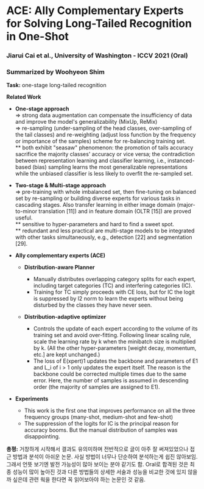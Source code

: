 # ACE: Ally Complementary Experts for Solving Long-Tailed Recognition in One-Shot
### Jiarui Cai et al., University of Washington - ICCV 2021 (Oral)
### Summarized by Woohyeon Shim

**Task:** one-stage long-tailed recognition
	
**Related Work**

* **One-stage approach** \
⇒ strong data augmentation can compensate the insufficiency of data and improve the model's generalizability (MixUp, ReMix) \
⇒ re-sampling (under-sampling of the head classes, over-sampling of the tail classes) and re-weighting (adjust loss function by the frequency or importance of the samples) scheme for re-balancing training set. \
** both exhibit "seasaw" phenomenon: the promotion of tails accuracy sacrifice the majority classes' accuracy or vice versa; the contradiction between representation learning and classifier learning, i.e., instanced-based (bias) sampling learns the most generalizable representations while the unbiased classifier is less likely to overfit the re-sampled set.
		
		
* **Two-stage & Multi-stage approach** \
⇒ pre-training with whole imbalanced set, then fine-tuning on balanced set by re-sampling or building diverse experts for various tasks in cascading stages. Also transfer learning in either image domain (major-to-minor translation [11]) and in feature domain (OLTR [15]) are proved useful. \
** sensitive to hyper-parameters and hard to find a sweet spot. \
** redundant and less practical are multi-stage models to be integrated with other tasks simultaneously, e.g., detection [22] and segmentation [29].
		
* **Ally complementary experts (ACE)**
  * **Distribution-aware Planner**
	* Manually distributes overlapping category splits for each expert, including target categories (TC) and interfering categories (IC).
	* Training for TC simply proceeds with CE loss, but for IC the logit is suppressed by l2 norm to learn the experts without being disturbed by the classes they have never seen.

  * **Distribution-adaptive optimizer**
	* Controls the update of each expert according to the volume of its training set and avoid over-fitting. Following linear scaling rule, scale the learning rate by k when the minibatch size is multiplied by k. (All the other hyper-parameters [weight decay, momentum, etc.] are kept unchanged.)
	* The loss of E(xpert)1 updates the backbone and parameters of E1 and L_i of i > 1 only updates the expert itself. The reason is the backbone could be corrected multiple times due to the same error. Here, the number of samples is assumed in descending order (the majority of samples are assigned to E1).
		
* **Experiments**
  * This work is the first one that improves performance on all the three frequency groups (many-shot, medium-shot and few-shot)
  * The suppression of the logits for IC is the principal reason for accuracy booms. But the manual distribution of samples was disappointing.
	
**총평:** 거창하게 시작해서 결과도 유의미하며 전반적으로 글이 아주 잘 써져있었으나 접근 방법과 분석이 아쉬운 논문. 사실 방법이 너무나 단순하여 분석하는게 쉽진 않아보임. 그래서 언뜻 보기엔 발전 가능성이 많아 보이는 분야 같기도 함. Oral로 합격된 것은 최종 성능이 많이 높아진 것과 다른 방법들의 상세한 서술과 성능을 비교한 것에 있지 않을까 싶은데 관련 웍을 한다면 꼭 읽어보아야 하는 논문인 것 같음.
